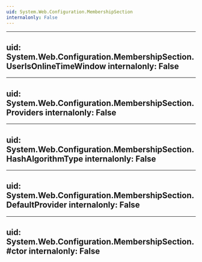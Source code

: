 ```yaml
---
uid: System.Web.Configuration.MembershipSection
internalonly: False
---
```


---
uid: System.Web.Configuration.MembershipSection.UserIsOnlineTimeWindow
internalonly: False
---

---
uid: System.Web.Configuration.MembershipSection.Providers
internalonly: False
---

---
uid: System.Web.Configuration.MembershipSection.HashAlgorithmType
internalonly: False
---

---
uid: System.Web.Configuration.MembershipSection.DefaultProvider
internalonly: False
---

---
uid: System.Web.Configuration.MembershipSection.#ctor
internalonly: False
---
